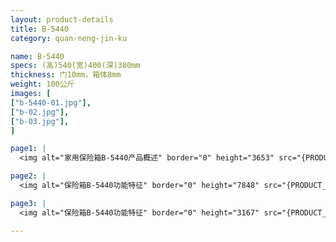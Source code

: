 ```yaml
---
layout: product-details
title: B-5440
category: quan-neng-jin-ku

name: B-5440
specs: (高)540(宽)400(深)380mm
thickness: 门10mm，箱体8mm
weight: 100公斤
images: [
["b-5440-01.jpg"],
["b-02.jpg"],
["b-03.jpg"],
]

page1: |
  <img alt="家用保险箱B-5440产品概述" border="0" height="3653" src="{PRODUCT_IMAGES}products/b-5440-cpgs.jpg" width="1000" />

page2: |
  <img alt="保险箱B-5440功能特征" border="0" height="7848" src="{PRODUCT_IMAGES}products/b-5440-gntz.jpg" width="1000" />

page3: |
  <img alt="保险箱B-5440功能特征" border="0" height="3167" src="{PRODUCT_IMAGES}products/b-5440-cpcs.jpg" width="1000" />

---
```

